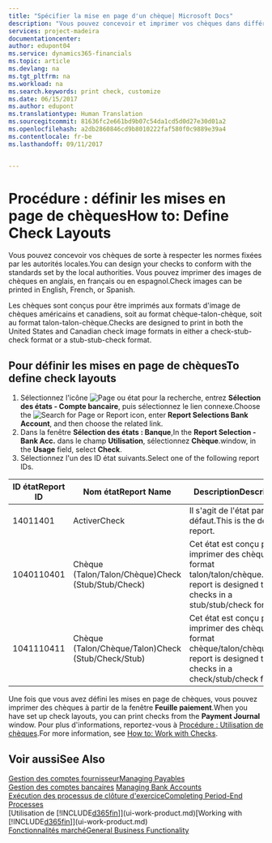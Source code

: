 ```yaml
---
title: "Spécifier la mise en page d'un chèque| Microsoft Docs"
description: "Vous pouvez concevoir et imprimer vos chèques dans différents formats pour respecter des normes."
services: project-madeira
documentationcenter: 
author: edupont04
ms.service: dynamics365-financials
ms.topic: article
ms.devlang: na
ms.tgt_pltfrm: na
ms.workload: na
ms.search.keywords: print check, customize
ms.date: 06/15/2017
ms.author: edupont
ms.translationtype: Human Translation
ms.sourcegitcommit: 81636fc2e661bd9b07c54da1cd5d0d27e30d01a2
ms.openlocfilehash: a2db2860846cd9b8010222faf580f0c9889e39a4
ms.contentlocale: fr-be
ms.lasthandoff: 09/11/2017


---
```

# <a name="how-to-define-check-layouts"></a><span data-ttu-id="98bcd-103">Procédure : définir les mises en page de chèques</span><span class="sxs-lookup"><span data-stu-id="98bcd-103">How to: Define Check Layouts</span></span>
<span data-ttu-id="98bcd-104">Vous pouvez concevoir vos chèques de sorte à respecter les normes fixées par les autorités locales.</span><span class="sxs-lookup"><span data-stu-id="98bcd-104">You can design your checks to conform with the standards set by the local authorities.</span></span> <span data-ttu-id="98bcd-105">Vous pouvez imprimer des images de chèques en anglais, en français ou en espagnol.</span><span class="sxs-lookup"><span data-stu-id="98bcd-105">Check images can be printed in English, French, or Spanish.</span></span>

<span data-ttu-id="98bcd-106">Les chèques sont conçus pour être imprimés aux formats d'image de chèques américains et canadiens, soit au format chèque-talon-chèque, soit au format talon-talon-chèque.</span><span class="sxs-lookup"><span data-stu-id="98bcd-106">Checks are designed to print in both the United States and Canadian check image formats in either a check-stub-check format or a stub-stub-check format.</span></span>

## <a name="to-define-check-layouts"></a><span data-ttu-id="98bcd-107">Pour définir les mises en page de chèques</span><span class="sxs-lookup"><span data-stu-id="98bcd-107">To define check layouts</span></span>
1. <span data-ttu-id="98bcd-108">Sélectionnez l'icône ![Page ou état pour la recherche](media/ui-search/search_small.png "icône Page ou état pour la recherche"), entrez **Sélection des états - Compte bancaire**, puis sélectionnez le lien connexe.</span><span class="sxs-lookup"><span data-stu-id="98bcd-108">Choose the ![Search for Page or Report](media/ui-search/search_small.png "Search for Page or Report icon") icon, enter **Report Selections Bank Account**, and then choose the related link.</span></span>
2. <span data-ttu-id="98bcd-109">Dans la fenêtre **Sélection des états : Banque**,</span><span class="sxs-lookup"><span data-stu-id="98bcd-109">In the **Report Selection - Bank Acc.**</span></span> <span data-ttu-id="98bcd-110">dans le champ **Utilisation**, sélectionnez **Chèque**.</span><span class="sxs-lookup"><span data-stu-id="98bcd-110">window, in the **Usage** field, select **Check**.</span></span>
3. <span data-ttu-id="98bcd-111">Sélectionnez l'un des ID état suivants.</span><span class="sxs-lookup"><span data-stu-id="98bcd-111">Select one of the following report IDs.</span></span>

| <span data-ttu-id="98bcd-112">ID état</span><span class="sxs-lookup"><span data-stu-id="98bcd-112">Report ID</span></span> | <span data-ttu-id="98bcd-113">Nom état</span><span class="sxs-lookup"><span data-stu-id="98bcd-113">Report Name</span></span> | <span data-ttu-id="98bcd-114">Description</span><span class="sxs-lookup"><span data-stu-id="98bcd-114">Description</span></span> |
| --- | --- | --- |
| <span data-ttu-id="98bcd-115">1401</span><span class="sxs-lookup"><span data-stu-id="98bcd-115">1401</span></span> |<span data-ttu-id="98bcd-116">Activer</span><span class="sxs-lookup"><span data-stu-id="98bcd-116">Check</span></span> |<span data-ttu-id="98bcd-117">Il s'agit de l'état par défaut.</span><span class="sxs-lookup"><span data-stu-id="98bcd-117">This is the default report.</span></span> |
| <span data-ttu-id="98bcd-118">10401</span><span class="sxs-lookup"><span data-stu-id="98bcd-118">10401</span></span> |<span data-ttu-id="98bcd-119">Chèque (Talon/Talon/Chèque)</span><span class="sxs-lookup"><span data-stu-id="98bcd-119">Check (Stub/Stub/Check)</span></span> |<span data-ttu-id="98bcd-120">Cet état est conçu pour imprimer des chèques au format talon/talon/chèque.</span><span class="sxs-lookup"><span data-stu-id="98bcd-120">This report is designed to print checks in a stub/stub/check format.</span></span> |
| <span data-ttu-id="98bcd-121">10411</span><span class="sxs-lookup"><span data-stu-id="98bcd-121">10411</span></span> |<span data-ttu-id="98bcd-122">Chèque (Talon/Chèque/Talon)</span><span class="sxs-lookup"><span data-stu-id="98bcd-122">Check (Stub/Check/Stub)</span></span> |<span data-ttu-id="98bcd-123">Cet état est conçu pour imprimer des chèques au format chèque/talon/chèque.</span><span class="sxs-lookup"><span data-stu-id="98bcd-123">This report is designed to print checks in a check/stub/check format.</span></span> |

<span data-ttu-id="98bcd-124">Une fois que vous avez défini les mises en page de chèques, vous pouvez imprimer des chèques à partir de la fenêtre **Feuille paiement**.</span><span class="sxs-lookup"><span data-stu-id="98bcd-124">When you have set up check layouts, you can print checks from the **Payment Journal** window.</span></span> <span data-ttu-id="98bcd-125">Pour plus d'informations, reportez-vous à [Procédure : Utilisation de chèques](payables-how-work-checks.md).</span><span class="sxs-lookup"><span data-stu-id="98bcd-125">For more information, see [How to: Work with Checks](payables-how-work-checks.md).</span></span>

## <a name="see-also"></a><span data-ttu-id="98bcd-126">Voir aussi</span><span class="sxs-lookup"><span data-stu-id="98bcd-126">See Also</span></span>
[<span data-ttu-id="98bcd-127">Gestion des comptes fournisseur</span><span class="sxs-lookup"><span data-stu-id="98bcd-127">Managing Payables</span></span>](payables-manage-payables.md)  
<span data-ttu-id="98bcd-128">[Gestion des comptes bancaires](bank-manage-bank-accounts.md) </span><span class="sxs-lookup"><span data-stu-id="98bcd-128">[Managing Bank Accounts](bank-manage-bank-accounts.md) </span></span>  
[<span data-ttu-id="98bcd-129">Exécution des processus de clôture d'exercice</span><span class="sxs-lookup"><span data-stu-id="98bcd-129">Completing Period-End Processes</span></span>](year-how-complete-period-end-processes.md)  
<span data-ttu-id="98bcd-130">[Utilisation de [!INCLUDE[d365fin](includes/d365fin_md.md)]](ui-work-product.md)</span><span class="sxs-lookup"><span data-stu-id="98bcd-130">[Working with [!INCLUDE[d365fin](includes/d365fin_md.md)]](ui-work-product.md)</span></span>  
[<span data-ttu-id="98bcd-131">Fonctionnalités marché</span><span class="sxs-lookup"><span data-stu-id="98bcd-131">General Business Functionality</span></span>](ui-across-business-areas.md)

